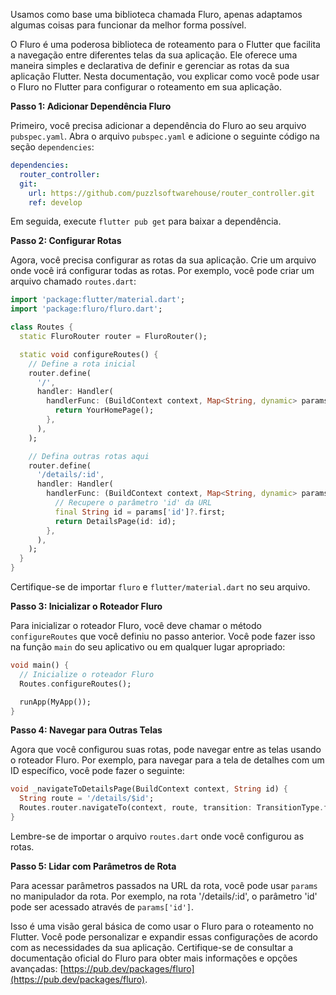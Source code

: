 Usamos como base uma biblioteca chamada Fluro, apenas adaptamos algumas coisas para funcionar da melhor forma possível.

O Fluro é uma poderosa biblioteca de roteamento para o Flutter que facilita a navegação entre diferentes telas da sua aplicação. Ele oferece uma maneira simples e declarativa de definir e gerenciar as rotas da sua aplicação Flutter. Nesta documentação, vou explicar como você pode usar o Fluro no Flutter para configurar o roteamento em sua aplicação.

**Passo 1: Adicionar Dependência Fluro**

Primeiro, você precisa adicionar a dependência do Fluro ao seu arquivo `pubspec.yaml`. Abra o arquivo `pubspec.yaml` e adicione o seguinte código na seção `dependencies`:

```yaml
dependencies:
  router_controller:
  git:
    url: https://github.com/puzzlsoftwarehouse/router_controller.git
    ref: develop
```

Em seguida, execute `flutter pub get` para baixar a dependência.

**Passo 2: Configurar Rotas**

Agora, você precisa configurar as rotas da sua aplicação. Crie um arquivo onde você irá configurar todas as rotas. Por exemplo, você pode criar um arquivo chamado `routes.dart`:

```dart
import 'package:flutter/material.dart';
import 'package:fluro/fluro.dart';

class Routes {
  static FluroRouter router = FluroRouter();

  static void configureRoutes() {
    // Define a rota inicial
    router.define(
      '/',
      handler: Handler(
        handlerFunc: (BuildContext context, Map<String, dynamic> params) {
          return YourHomePage();
        },
      ),
    );

    // Defina outras rotas aqui
    router.define(
      '/details/:id',
      handler: Handler(
        handlerFunc: (BuildContext context, Map<String, dynamic> params) {
          // Recupere o parâmetro 'id' da URL
          final String id = params['id']?.first;
          return DetailsPage(id: id);
        },
      ),
    );
  }
}
```

Certifique-se de importar `fluro` e `flutter/material.dart` no seu arquivo.

**Passo 3: Inicializar o Roteador Fluro**

Para inicializar o roteador Fluro, você deve chamar o método `configureRoutes` que você definiu no passo anterior. Você pode fazer isso na função `main` do seu aplicativo ou em qualquer lugar apropriado:

```dart
void main() {
  // Inicialize o roteador Fluro
  Routes.configureRoutes();

  runApp(MyApp());
}
```

**Passo 4: Navegar para Outras Telas**

Agora que você configurou suas rotas, pode navegar entre as telas usando o roteador Fluro. Por exemplo, para navegar para a tela de detalhes com um ID específico, você pode fazer o seguinte:

```dart
void _navigateToDetailsPage(BuildContext context, String id) {
  String route = '/details/$id';
  Routes.router.navigateTo(context, route, transition: TransitionType.fadeIn);
}
```

Lembre-se de importar o arquivo `routes.dart` onde você configurou as rotas.

**Passo 5: Lidar com Parâmetros de Rota**

Para acessar parâmetros passados na URL da rota, você pode usar `params` no manipulador da rota. Por exemplo, na rota '/details/:id', o parâmetro 'id' pode ser acessado através de `params['id']`.

Isso é uma visão geral básica de como usar o Fluro para o roteamento no Flutter. Você pode personalizar e expandir essas configurações de acordo com as necessidades da sua aplicação. Certifique-se de consultar a documentação oficial do Fluro para obter mais informações e opções avançadas: [https://pub.dev/packages/fluro](https://pub.dev/packages/fluro).
